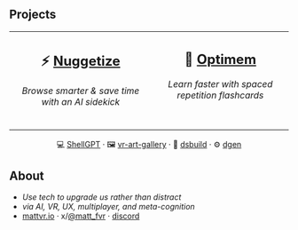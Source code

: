 ## Projects
<p align="center">
<table align="center">
<tr>
<td valign="top" align="center">

## **⚡️ [Nuggetize](https://nuggetize.com)**  
*Browse smarter & save time with an AI sidekick* 
<br /><br />
</td>
<td valign="top" align="center">

## **🧠 [Optimem](https://optimem.org)**  
*Learn faster with spaced repetition flashcards*
<br /><br />
</td>
</tr>
</table>
</p>

<p align="center"> 💻 <a href="https://github.com/mattvr/shellgpt">ShellGPT</a> · 🖼️ <a href="https://github.com/mattvr/vr-art-gallery">vr-art-gallery</a> · 🔨 <a href="https://github.com/mattvr/dsbuild">dsbuild</a> · ⚙️ <a href="https://github.com/mattvr/dgen">dgen</a> </p>

## About

- *Use tech to upgrade us rather than distract*
- *via AI, VR, UX, multiplayer, and meta-cognition*
- [mattvr.io](https://mattvr.io) · x/[@matt_fvr](https://mattvr.io/twitter) · [discord](https://orgsoft.org/discord)
